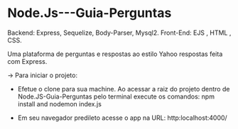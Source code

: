 # Node.Js---Guia-Perguntas
Backend: Express, Sequelize, Body-Parser, Mysql2.
Front-End: EJS , HTML , CSS.

Uma plataforma de perguntas e respostas ao estilo Yahoo respostas feita com Express.

-> Para iniciar o projeto:
- Efetue o clone para sua machine. Ao acessar a raiz do projeto dentro de Node.JS-Guia-Perguntas pelo terminal execute os comandos:
npm install and nodemon index.js

- Em seu navegador predileto acesse o app na URL: http:localhost:4000/
